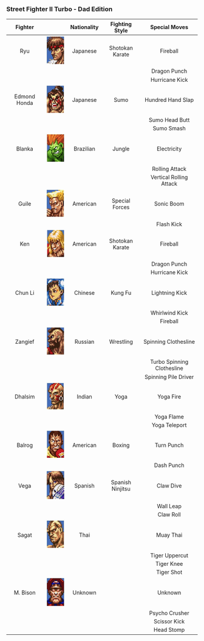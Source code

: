 ### Street Fighter II Turbo - Dad Edition

|    Fighter   |   | Nationality |  Fighting Style  |        Special Moves       |
|:------------:|:-:|:-----------:|:----------------:|:--------------------------:|
|      Ryu     |  ![Ryu](/assets/images/prj_streetfighter/001_Ryu.png)  |   Japanese  |  Shotokan Karate |          Fireball          |
|              |   |             |                  |        Dragon Punch        |
|              |   |             |                  |       Hurricane Kick       |
| Edmond Honda |  ![Honda](/assets/images/prj_streetfighter/002_Honda.png) |   Japanese  |       Sumo       |      Hundred Hand Slap     |
|              |   |             |                  |       Sumo Head Butt       |
|              |   |             |                  |         Sumo Smash         |
|    Blanka    |  ![Blanka](/assets/images/prj_streetfighter/003_Blanka.png)  |  Brazilian  |      Jungle      |         Electricity        |
|              |   |             |                  |       Rolling Attack       |
|              |   |             |                  |   Vertical Rolling Attack  |
|     Guile    | ![Guile](/assets/images/prj_streetfighter/004_Guile.png)  |   American  |  Special Forces  |         Sonic Boom         |
|              |   |             |                  |         Flash Kick         |
|      Ken     |  ![Ken](/assets/images/prj_streetfighter/005_Ken.png) |   American  |  Shotokan Karate |          Fireball          |
|              |   |             |                  |        Dragon Punch        |
|              |   |             |                  |       Hurricane Kick       |
|    Chun Li   |  ![Chun Li](/assets/images/prj_streetfighter/006_Chun_Li.png) |   Chinese   |      Kung Fu     |       Lightning Kick       |
|              |   |             |                  |       Whirlwind Kick       |
|              |   |             |                  |          Fireball          |
|    Zangief   |  ![Zangief](/assets/images/prj_streetfighter/007_Zangief.png) |   Russian   |     Wrestling    |    Spinning Clothesline    |
|              |   |             |                  | Turbo Spinning Clothesline |
|              |   |             |                  |    Spinning Pile Driver    |
|    Dhalsim   |  ![Dhalsim](/assets/images/prj_streetfighter/008_Dhalsim.png) |    Indian   |       Yoga       |          Yoga Fire         |
|              |   |             |                  |         Yoga Flame         |
|              |   |             |                  |        Yoga Teleport       |
|    Balrog    |  ![Balrog](/assets/images/prj_streetfighter/009_Balrog.png) |   American  |      Boxing      |         Turn Punch         |
|              |   |             |                  |         Dash Punch         |
|     Vega     |  ![Vega](/assets/images/prj_streetfighter/010_Vega.png) |   Spanish   | Spanish Ninjitsu |          Claw Dive         |
|              |   |             |                  |          Wall Leap         |
|              |   |             |                  |          Claw Roll         |
|     Sagat    | ![Sagat](/assets/images/prj_streetfighter/011_Sagat.png)  |     Thai    |                  |          Muay Thai         |
|              |   |             |                  |       Tiger Uppercut       |
|              |   |             |                  |         Tiger Knee         |
|              |   |             |                  |         Tiger Shot         |
|   M. Bison   |  ![Bison](/assets/images/prj_streetfighter/012_Bison.png) |   Unknown   |                  |           Unknown          |
|              |   |             |                  |       Psycho Crusher       |
|              |   |             |                  |        Scissor Kick        |
|              |   |             |                  |         Head Stomp         |
